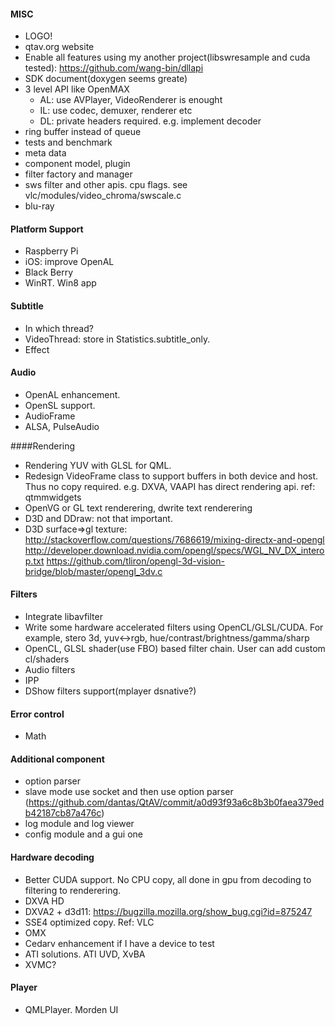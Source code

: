 #### MISC
- LOGO!
- qtav.org website
- Enable all features using my another project(libswresample and cuda tested): https://github.com/wang-bin/dllapi
- SDK document(doxygen seems greate)
- 3 level API like OpenMAX
  * AL: use AVPlayer, VideoRenderer is enought
  * IL: use codec, demuxer, renderer etc
  * DL: private headers required. e.g. implement decoder
- ring buffer instead of queue
- tests and benchmark
- meta data
- component model, plugin
- filter factory and manager
- sws filter and other apis. cpu flags. see vlc/modules/video_chroma/swscale.c
- blu-ray

#### Platform Support
- Raspberry Pi
- iOS: improve OpenAL
- Black Berry
- WinRT. Win8 app

#### Subtitle
- In which thread? 
- VideoThread: store in Statistics.subtitle_only.
- Effect

#### Audio
- OpenAL enhancement.
- OpenSL support.
- AudioFrame 
- ALSA, PulseAudio


####Rendering
- Rendering YUV with GLSL for QML. 
- Redesign VideoFrame class to support buffers in both device and host. Thus no copy required. e.g. DXVA, VAAPI has direct rendering api.
ref: qtmmwidgets
- OpenVG or GL text renderering, dwrite text renderering
- D3D and DDraw: not that important.
- D3D surface=>gl texture: http://stackoverflow.com/questions/7686619/mixing-directx-and-opengl  http://developer.download.nvidia.com/opengl/specs/WGL_NV_DX_interop.txt   https://github.com/tliron/opengl-3d-vision-bridge/blob/master/opengl_3dv.c

#### Filters
- Integrate libavfilter
- Write some hardware accelerated filters using OpenCL/GLSL/CUDA. For example, stero 3d, yuv<->rgb, hue/contrast/brightness/gamma/sharp
- OpenCL, GLSL shader(use FBO) based filter chain. User can add custom cl/shaders
- Audio filters
- IPP
- DShow filters support(mplayer dsnative?)

#### Error control
- Math


#### Additional component
- option parser
- slave mode use socket and then use option parser (https://github.com/dantas/QtAV/commit/a0d93f93a6c8b3b0faea379edb42187cb87a476c)
- log module and log viewer
- config module and a gui one

#### Hardware decoding
- Better CUDA support. No CPU copy, all done in gpu from decoding to filtering to renderering.
- DXVA HD
- DXVA2 + d3d11: https://bugzilla.mozilla.org/show_bug.cgi?id=875247
- SSE4 optimized copy. Ref: VLC
- OMX
- Cedarv enhancement if I have a device to test
- ATI solutions. ATI UVD, XvBA
- XVMC?

#### Player
- QMLPlayer. Morden UI

